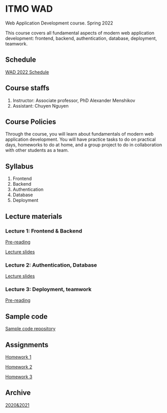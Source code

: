 # ITMO WAD

Web Application Development course. Spring 2022

This course covers all fundamental aspects of modern web application development: frontend, backend, authentication, database, deployment, teamwork.

## Schedule

[WAD 2022 Schedule](https://calendar.google.com/calendar/embed?src=n5bi0safbjcti8ismbfm5nieo8%40group.calendar.google.com&ctz=Europe%2FMoscow)

## Course staffs

1. Instructor: Associate professor, PhD Alexander Menshikov
2. Assistant: Chuyen Nguyen

## Course Policies
Through the course, you will learn about fundamentals of modern web application development. You will have practice tasks to do on practical days, homeworks to do at home, and a group project to do in collaboration with other students as a team.

## Syllabus
1. Frontend
2. Backend
3. Authentication
4. Database
5. Deployment

## Lecture materials

### Lecture 1: Frontend & Backend
[Pre-reading](lectures/lecture_1/pre-reading.md)

[Lecture slides](lectures/lecture_1/materials.md)

### Lecture 2: Authentication, Database

[Lecture slides](lectures/lecture_2/materials.md)

### Lecture 3: Deployment, teamwork
[Pre-reading](lectures/lecture_3/pre-reading.md)

## Sample code

[Sample code repository](https://github.com/itmo-wad/samples/)

## Assignments
[Homework 1](assignments/2022/homework1.md)

[Homework 2](assignments/2022/homework2.md)

[Homework 3](assignments/2022/homework3.md)

## Archive

[2020&2021](archive.md)